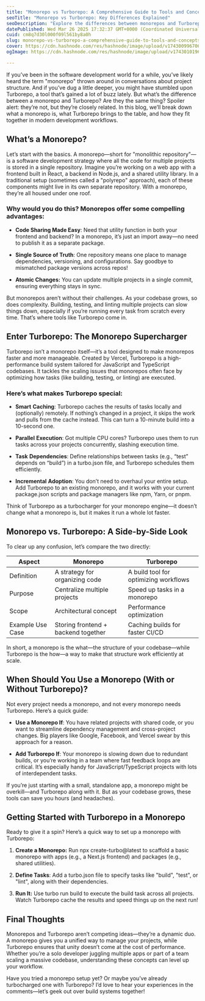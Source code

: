 ```yaml
---
title: "Monorepo vs Turborepo: A Comprehensive Guide to Tools and Concepts"
seoTitle: "Monorepo vs Turborepo: Key Differences Explained"
seoDescription: "Explore the differences between monorepos and Turborepo, and learn how Turborepo enhances performance in modern development workflows"
datePublished: Wed Mar 26 2025 17:32:37 GMT+0000 (Coordinated Universal Time)
cuid: cm8q7d30l000f09l561by8a0h
slug: monorepo-vs-turborepo-a-comprehensive-guide-to-tools-and-concepts
cover: https://cdn.hashnode.com/res/hashnode/image/upload/v1743009967061/0817f197-7219-402a-ba71-fd1252f7e56f.webp
ogImage: https://cdn.hashnode.com/res/hashnode/image/upload/v1743010196266/63066084-b052-45e9-bfcc-f1742cea04d6.webp

---
```


If you’ve been in the software development world for a while, you’ve likely heard the term "monorepo" thrown around in conversations about project structure. And if you’ve dug a little deeper, you might have stumbled upon Turborepo, a tool that’s gained a lot of buzz lately. But what’s the difference between a monorepo and Turborepo? Are they the same thing? Spoiler alert: they’re not, but they’re closely related. In this blog, we’ll break down what a monorepo is, what Turborepo brings to the table, and how they fit together in modern development workflows.

## What’s a Monorepo?

Let’s start with the basics. A monorepo—short for "monolithic repository"—is a software development strategy where all the code for multiple projects is stored in a single repository. Imagine you’re working on a web app with a frontend built in React, a backend in Node.js, and a shared utility library. In a traditional setup (sometimes called a "polyrepo" approach), each of these components might live in its own separate repository. With a monorepo, they’re all housed under one roof.

### Why would you do this? Monorepos offer some compelling advantages:

* **Code Sharing Made Easy**: Need that utility function in both your frontend and backend? In a monorepo, it’s just an import away—no need to publish it as a separate package.
    
* **Single Source of Truth**: One repository means one place to manage dependencies, versioning, and configurations. Say goodbye to mismatched package versions across repos!
    
* **Atomic Changes:** You can update multiple projects in a single commit, ensuring everything stays in sync.
    

But monorepos aren’t without their challenges. As your codebase grows, so does complexity. Building, testing, and linting multiple projects can slow things down, especially if you’re running every task from scratch every time. That’s where tools like Turborepo come in.

## Enter Turborepo: The Monorepo Supercharger

Turborepo isn’t a monorepo itself—it’s a tool designed to make monorepos faster and more manageable. Created by Vercel, Turborepo is a high-performance build system tailored for JavaScript and TypeScript codebases. It tackles the scaling issues that monorepos often face by optimizing how tasks (like building, testing, or linting) are executed.

### Here’s what makes Turborepo special:

* **Smart** **Caching**: Turborepo caches the results of tasks locally and (optionally) remotely. If nothing’s changed in a project, it skips the work and pulls from the cache instead. This can turn a 10-minute build into a 10-second one.
    
* **Parallel** **Execution**: Got multiple CPU cores? Turborepo uses them to run tasks across your projects concurrently, slashing execution time.
    
* **Task** **Dependencies**: Define relationships between tasks (e.g., “test” depends on “build”) in a turbo.json file, and Turborepo schedules them efficiently.
    
* **Incremental** **Adoption**: You don’t need to overhaul your entire setup. Add Turborepo to an existing monorepo, and it works with your current package.json scripts and package managers like npm, Yarn, or pnpm.
    

Think of Turborepo as a turbocharger for your monorepo engine—it doesn’t change what a monorepo is, but it makes it run a whole lot faster.

## Monorepo vs. Turborepo: A Side-by-Side Look

To clear up any confusion, let’s compare the two directly:

| **Aspect** | **Monorepo** | **Turborepo** |
| --- | --- | --- |
| Definition | A strategy for organizing code | A build tool for optimizing workflows |
| Purpose | Centralize multiple projects | Speed up tasks in a monorepo |
| Scope | Architectural concept | Performance optimization |
| Example Use Case | Storing frontend + backend together | Caching builds for faster CI/CD |

In short, a monorepo is the what—the structure of your codebase—while Turborepo is the how—a way to make that structure work efficiently at scale.

## When Should You Use a Monorepo (With or Without Turborepo)?

Not every project needs a monorepo, and not every monorepo needs Turborepo. Here’s a quick guide:

* **Use a Monorepo If**: You have related projects with shared code, or you want to streamline dependency management and cross-project changes. Big players like Google, Facebook, and Vercel swear by this approach for a reason.
    
* **Add Turborepo If**: Your monorepo is slowing down due to redundant builds, or you’re working in a team where fast feedback loops are critical. It’s especially handy for JavaScript/TypeScript projects with lots of interdependent tasks.
    

If you’re just starting with a small, standalone app, a monorepo might be overkill—and Turborepo along with it. But as your codebase grows, these tools can save you hours (and headaches).

## Getting Started with Turborepo in a Monorepo

Ready to give it a spin? Here’s a quick way to set up a monorepo with Turborepo:

1. **Create a Monorepo:** Run npx create-turbo@latest to scaffold a basic monorepo with apps (e.g., a Next.js frontend) and packages (e.g., shared utilities).
    
2. **Define Tasks**: Add a turbo.json file to specify tasks like "build", "test", or "lint", along with their dependencies.
    
3. **Run It:** Use turbo run build to execute the build task across all projects. Watch Turborepo cache the results and speed things up on the next run!
    

## Final Thoughts

Monorepos and Turborepo aren’t competing ideas—they’re a dynamic duo. A monorepo gives you a unified way to manage your projects, while Turborepo ensures that unity doesn’t come at the cost of performance. Whether you’re a solo developer juggling multiple apps or part of a team scaling a massive codebase, understanding these concepts can level up your workflow.

Have you tried a monorepo setup yet? Or maybe you’ve already turbocharged one with Turborepo? I’d love to hear your experiences in the comments—let’s geek out over build systems together!